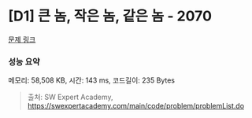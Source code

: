 # [D1] 큰 놈, 작은 놈, 같은 놈 - 2070 

[문제 링크](https://swexpertacademy.com/main/code/problem/problemDetail.do?contestProbId=AV5QQ6qqA40DFAUq) 

### 성능 요약

메모리: 58,508 KB, 시간: 143 ms, 코드길이: 235 Bytes



> 출처: SW Expert Academy, https://swexpertacademy.com/main/code/problem/problemList.do